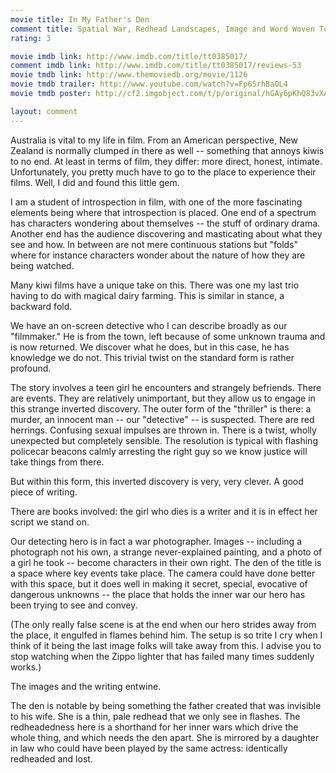 ```yaml
---
movie title: In My Father's Den
comment title: Spatial War, Redhead Landscapes, Image and Word Woven Together Apart
rating: 3

movie imdb link: http://www.imdb.com/title/tt0385017/
comment imdb link: http://www.imdb.com/title/tt0385017/reviews-53
movie tmdb link: http://www.themoviedb.org/movie/1126
movie tmdb trailer: http://www.youtube.com/watch?v=Fp65rhBaOL4
movie tmdb poster: http://cf2.imgobject.com/t/p/original/hGAy6pKhQ83vXACXQDwj3zIgJhc.jpg

layout: comment
---
```


Australia is vital to my life in film. From an American perspective, New Zealand is normally clumped in there as well -- something that annoys kiwis to no end. At least in terms of film, they differ: more direct, honest, intimate. Unfortunately, you pretty much have to go to the place to experience their films. Well, I did and found this little gem.

I am a student of introspection in film, with one of the more fascinating elements being where that introspection is placed. One end of a spectrum has characters wondering about themselves -- the stuff of ordinary drama. Another end has the audience discovering and masticating about what they see and how. In between are not mere continuous stations but "folds" where for instance characters wonder about the nature of how they are being watched.

Many kiwi films have a unique take on this. There was one my last trio having to do with magical dairy farming. This is similar in stance, a backward fold.

We have an on-screen detective who I can describe broadly as our "filmmaker." He is from the town, left because of some unknown trauma and is now returned. We discover what he does, but in this case, he has knowledge we do not. This trivial twist on the standard form is rather profound.

The story involves a teen girl he encounters and strangely befriends. There are events. They are relatively unimportant, but they allow us to engage in this strange inverted discovery. The outer form of the "thriller" is there: a murder, an innocent man -- our "detective" -- is suspected. There are red herrings. Confusing sexual impulses are thrown in. There is a twist, wholly unexpected but completely sensible. The resolution is typical with flashing policecar beacons calmly arresting the right guy so we know justice will take things from there.

But within this form, this inverted discovery is very, very clever. A good piece of writing.

There are books involved: the girl who dies is a writer and it is in effect her script we stand on.

Our detecting hero is in fact a war photographer. Images -- including a photograph not his own, a strange never-explained painting, and a photo of a girl he took -- become characters in their own right. The den of the title is a space where key events take place. The camera could have done better with this space, but it does well in making it secret, special, evocative of dangerous unknowns -- the place that holds the inner war our hero has been trying to see and convey.

(The only really false scene is at the end when our hero strides away from the place, it engulfed in flames behind him. The setup is so trite I cry when I think of it being the last image folks will take away from this. I advise you to stop watching when the Zippo lighter that has failed many times suddenly works.)

The images and the writing entwine.

The den is notable by being something the father created that was invisible to his wife. She is a thin, pale redhead that we only see in flashes. The redheadedness here is a shorthand for her inner wars which drive the whole thing, and which needs the den apart. She is mirrored by a daughter in law who could have been played by the same actress: identically redheaded and lost.